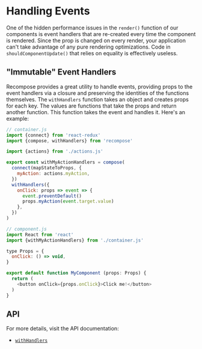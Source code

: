 # Handling Events

One of the hidden performance issues in the `render()` function of our components is event handlers that are re-created every time the component is rendered. Since the prop is changed on every render, your application can't take advantage of any pure rendering optimizations. Code in `shouldComponentUpdate()` that relies on equality is effectively useless.

## "Immutable" Event Handlers

Recompose provides a great utility to handle events, providing props to the event handlers via a closure and preserving the identities of the functions themselves. The `withHandlers` function takes an object and creates props for each key. The values are functions that take the props and return another function. This function takes the event and handles it. Here's an example:

```js
// container.js
import {connect} from 'react-redux'
import {compose, withHandlers} from 'recompose'

import {actions} from './actions.js'

export const withMyActionHandlers = compose(
  connect(mapStateToProps, {
    myAction: actions.myAction,
  })
  withHandlers({
    onClick: props => event => {
      event.preventDefault()
      props.myAction(event.target.value)
    },
  })
)
```

```js
// component.js
import React from 'react'
import {withMyActionHandlers} from './container.js'

type Props = {
  onClick: () => void,
}

export default function MyComponent (props: Props) {
  return (
    <button onClick={props.onClick}>Click me!</button>
  )
}
```

## API

For more details, visit the API documentation:

* [`withHandlers`](api/withhandlers.md)

